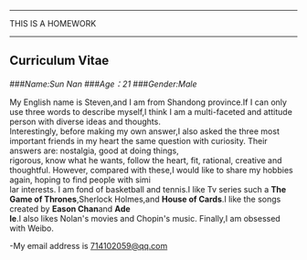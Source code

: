 ***
THIS IS A HOMEWORK
***
## Curriculum Vitae
###*Name:Sun Nan*
###*Age：21*
###*Gender:Male*
>
My English name is Steven,and I am from Shandong province.If I can only use three words to describe myself,I think I am a multi-faceted and attitude person with diverse ideas and thoughts.\
 Interestingly, before making my own answer,I also asked the three most important friends in my heart the same question with curiosity. Their answers are: nostalgia, good at doing things, \
rigorous, know what he wants, follow the heart, fit, rational, creative and thoughtful. However, compared with these,I would like to share my hobbies again, hoping to find people with simi\
lar interests. I am fond of basketball and tennis.I like Tv series such a **The Game of Thrones**,Sherlock Holmes,and **House of Cards**.I like the songs created by **Eason Chan**and **Ade\
le**.I also likes Nolan's movies and Chopin's music. Finally,I am obsessed with Weibo.
>
-My email address is <714102059@qq.com>


